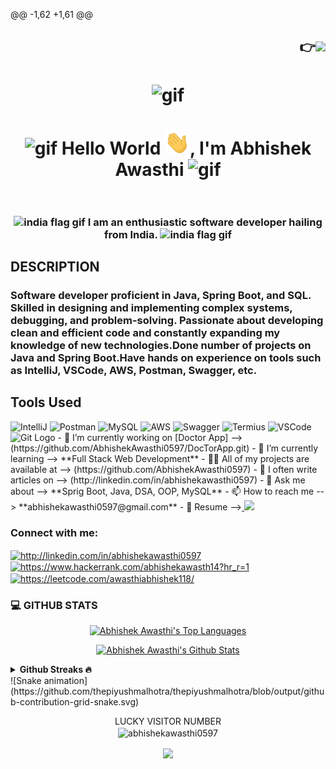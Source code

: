 @@ -1,62 +1,61 @@
<h2 align="right">👉<a href="https://drive.google.com/file/d/1igO8oLeIBQ6M3cDSsx7LYjuLDjGkLrxt/view?usp=share_link"><img width="100"src="https://encrypted-tbn0.gstatic.com/images?q=tbn:ANd9GcTB4UElvOe_MgXaCy-Ot2OAxvihSy_W2TisPg&usqp=CAU"> </a></h2>
<h1 align="center"><img alt="gif" src="https://cdna.artstation.com/p/assets/images/images/060/460/880/original/pixel-jeff-chill-mario-2023-2.gif?1678633376"></h1>
<h1 align="center"> <img alt="gif" height="30" src="https://media2.giphy.com/media/v1.Y2lkPTc5MGI3NjExNzFiNjMzOTBiYzUyOGFmNTVlZDFmMmI0ZDE3NGE5ZjA3YWZiMDYxMSZjdD1n/LtiTOVzhzvGuXaea2m/giphy.gif"> Hello World <img src="https://raw.githubusercontent.com/ABSphreak/ABSphreak/master/gifs/Hi.gif" width="40px" />, I'm Abhishek Awasthi <img alt="gif" height="30" src="https://media2.giphy.com/media/v1.Y2lkPTc5MGI3NjExNzFiNjMzOTBiYzUyOGFmNTVlZDFmMmI0ZDE3NGE5ZjA3YWZiMDYxMSZjdD1n/LtiTOVzhzvGuXaea2m/giphy.gif">
<img width="80%" align="center" height="1" src="./assets/bar.gif" /></h1>
<h3 align="center"> <img alt="india flag gif" height="30" src="https://media3.giphy.com/media/9Gnbm29r7ftUA/200w.webp?cid=ecf05e473za3p49dhmp93wv3n7teyh3wcpip91uh83ll8x4w&rid=200w.webp&ct=g"> I am an enthusiastic software developer hailing from India.
<img alt="india flag gif" height="30" src="https://media3.giphy.com/media/9Gnbm29r7ftUA/200w.webp?cid=ecf05e473za3p49dhmp93wv3n7teyh3wcpip91uh83ll8x4w&rid=200w.webp&ct=g">
</h3>
<h2> DESCRIPTION</h2>
<h3> Software developer proficient in Java, Spring Boot, and SQL. Skilled in designing and implementing complex systems, debugging, and problem-solving. Passionate about developing clean and efficient code and constantly expanding my knowledge of new technologies.Done number of projects on Java and Spring Boot.Have hands on experience on tools such as IntelliJ, VSCode, AWS, Postman, Swagger, etc.</h3>
<h2>Tools Used</h2>
<p> 
  <img alt="IntelliJ" height="80" src="https://upload.wikimedia.org/wikipedia/commons/thumb/9/9c/IntelliJ_IDEA_Icon.svg/1200px-IntelliJ_IDEA_Icon.svg.png">
 <img alt="Postman" height="80" src="https://yt3.googleusercontent.com/X-rhKMndFm9hT9wIaJns1StBfGbFdLTkAROwm4UZ3n9ucrBky5CFIeeZhSszFXBgQjItzCD0SA=s900-c-k-c0x00ffffff-no-rj">
  <img alt="MySQL" height="80" src="https://static.techspot.com/images2/downloads/topdownload/2020/01/2020-01-28-ts3_thumbs-c3e.png">
  <img alt="AWS" height="80"width="130" src="https://encrypted-tbn0.gstatic.com/images?q=tbn:ANd9GcTzHh7PNuA9yT-5EmSjEgAgWIS75qns2X5RgQ&usqp=CAU">
  <img alt="Swagger" height="80" src="https://static1.smartbear.co/swagger/media/blog/swagger-editor-blog_575x300.png?ext=.png">
<img alt="Termius" height="80" src="https://encrypted-tbn0.gstatic.com/images?q=tbn:ANd9GcTXnsBo5j-tjCktTgM00WclTU4z0o1dNU2V1Pho-vQHl2WnL3iKZuOL40bmM2ZaM4MmE44&usqp=CAU">
  <img alt="VSCode" height="80" src="https://blog.cloudanalogy.com/wp-content/uploads/2020/03/vsc-01.jpg">
  <img alt="Git Logo" height="80" width="120" src="https://encrypted-tbn0.gstatic.com/images?q=tbn:ANd9GcRrNey0NJUuet7oxT37OiO795Ldq9G_wpGEaw&usqp=CAU">
- 🔭 I’m currently working on [Doctor App] -->(https://github.com/AbhishekAwasthi0597/DocTorApp.git)
- 🌱 I’m currently learning --> **Full Stack Web Development**
- 👨‍💻 All of my projects are available at --> (https://github.com/AbhishekAwasthi0597)
- 📝 I often write articles on --> (http://linkedin.com/in/abhishekawasthi0597)
- 💬 Ask me about --> **Sprig Boot, Java, DSA, OOP, MySQL**
- 📫 How to reach me --> **abhishekawasthi0597@gmail.com**
- 📄 Resume --><a href="https://docs.google.com/document/d/14CHlsED4IkxtIO8wQU0BwOvxGvuDHlkIyDI6ET0nYyE/edit"> <img height="100" src="https://cdn.iconscout.com/icon/free/png-256/resume-1956282-1650445.png"></a>
<h3 align="left">Connect with me:</h3>
<p align="left">
<a href="http://linkedin.com/in/abhishekawasthi0597" target="blank"><img align="center" src="https://raw.githubusercontent.com/rahuldkjain/github-profile-readme-generator/master/src/images/icons/Social/linked-in-alt.svg" alt="http://linkedin.com/in/abhishekawasthi0597" height="30" width="40" /></a>
<a href="https://www.hackerrank.com/abhishekawasth14?hr_r=1" target="blank"><img align="center" src="https://raw.githubusercontent.com/rahuldkjain/github-profile-readme-generator/master/src/images/icons/Social/hackerrank.svg" alt="https://www.hackerrank.com/abhishekawasth14?hr_r=1" height="30" width="40" /></a>
<a href="https://leetcode.com/awasthiabhishek118/" target="blank"><img align="center" src="https://raw.githubusercontent.com/rahuldkjain/github-profile-readme-generator/master/src/images/icons/Social/leet-code.svg" alt="https://leetcode.com/awasthiabhishek118/" height="30" width="40" /></a>
</p>
<h3> 💻 GITHUB STATS</h3>
<p align="center"><a href="#"><img alt="Abhishek Awasthi's Top Languages" src="https://github-readme-stats.vercel.app/api/top-langs?username=abhishekawasthi0597&show_icons=true&theme=merko" height="192px" width="360px"></a><br>
</p>
  <p align="center">
  <a href="#"><img alt="Abhishek Awasthi's Github Stats" src=https://github-readme-stats.vercel.app/api?username=abhishekawasthi0597&theme=merko&show_icons=true" height="192px" width="430px"></a>
  </p>
  
<details>	
  <summary><b> Github Streaks 🔥</b></summary><br>
  <p align="center">
  <a href="#"><img width="500px" src="https://github-readme-streak-stats.herokuapp.com/?user=abhishekawasthi0597&hide_border=true&theme=merko"></a></p>
</details>
![Snake animation](https://github.com/thepiyushmalhotra/thepiyushmalhotra/blob/output/github-contribution-grid-snake.svg)

<p align="center">LUCKY VISITOR NUMBER</br><img title="title" align="center" alt="abhishekawasthi0597" width="200" src="https://profile-counter.glitch.me/abhishekawasthi0597/count.svg" /></p>

<p align="center">
    <img align="center" width="550px" src="https://user-images.githubusercontent.com/6468571/156074492-bfefbd6c-0545-4f0a-9823-b73b11871e83.png" />
</p>
